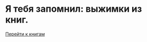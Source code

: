 # Я тебя запомнил: выжимки из книг.

[Перейти к книгам](https://github.com/alexmorozov/book-summaries/wiki)
